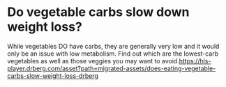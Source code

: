 # Do vegetable carbs slow down weight loss?

While vegetables DO have carbs, they are generally very low and it would only be an issue with low metabolism. Find out which are the lowest-carb vegetables as well as those veggies you may want to avoid.https://hls-player.drberg.com/asset?path=migrated-assets/does-eating-vegetable-carbs-slow-weight-loss-drberg